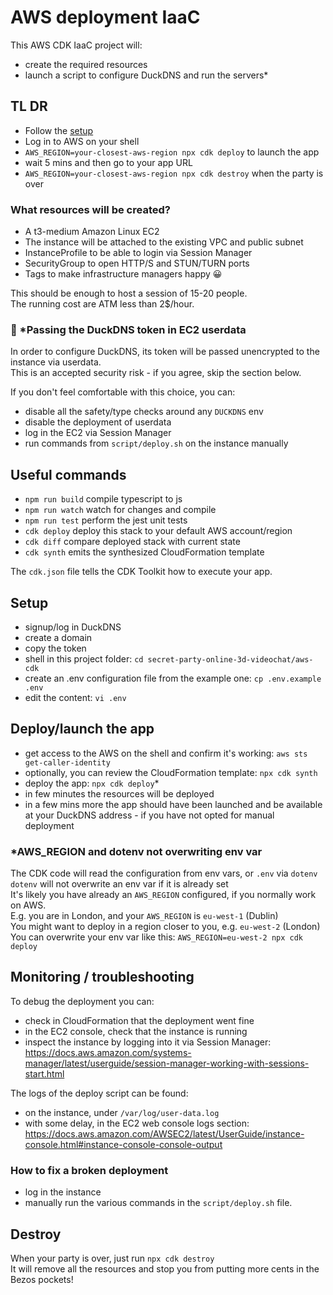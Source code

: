 # AWS deployment IaaC

This AWS CDK IaaC project will:
- create the required resources
- launch a script to configure DuckDNS and run the servers*

## TL DR
- Follow the [setup](#setup)
- Log in to AWS on your shell
- `AWS_REGION=your-closest-aws-region npx cdk deploy` to launch the app
- wait 5 mins and then go to your app URL
- `AWS_REGION=your-closest-aws-region npx cdk destroy` when the party is over

### What resources will be created?
- A t3-medium Amazon Linux EC2
- The instance will be attached to the existing VPC and public subnet
- InstanceProfile to be able to login via Session Manager
- SecurityGroup to open HTTP/S and STUN/TURN ports
- Tags to make infrastructure managers happy 😀

This should be enough to host a session of 15-20 people.  
The running cost are ATM less than 2$/hour.  

### 🔔 *Passing the DuckDNS token in EC2 userdata 
In order to configure DuckDNS, its token will be passed unencrypted to the instance via userdata.  
This is an accepted security risk - if you agree, skip the section below.

If you don't feel comfortable with this choice, you can:
- disable all the safety/type checks around any `DUCKDNS` env
- disable the deployment of userdata
- log in the EC2 via Session Manager  
- run commands from `script/deploy.sh` on the instance manually

## Useful commands

 * `npm run build`   compile typescript to js
 * `npm run watch`   watch for changes and compile
 * `npm run test`    perform the jest unit tests
 * `cdk deploy`      deploy this stack to your default AWS account/region
 * `cdk diff`        compare deployed stack with current state
 * `cdk synth`       emits the synthesized CloudFormation template

The `cdk.json` file tells the CDK Toolkit how to execute your app.

## Setup
- signup/log in DuckDNS
- create a domain
- copy the token
- shell in this project folder: `cd secret-party-online-3d-videochat/aws-cdk`
- create an .env configuration file from the example one: `cp .env.example .env`
- edit the content: `vi .env` 

## Deploy/launch the app
- get access to the AWS on the shell and confirm it's working: `aws sts get-caller-identity`
- optionally, you can review the CloudFormation template: `npx cdk synth`
- deploy the app: `npx cdk deploy`*
- in few minutes the resources will be deployed
- in a few mins more the app should have been launched and be available at your DuckDNS address - if you have not opted for manual deployment

### *AWS_REGION and dotenv not overwriting env var
The CDK code will read the configuration from env vars, or `.env` via `dotenv`   
`dotenv` will not overwrite an env var if it is already set  
It's likely you have already an `AWS_REGION` configured, if you normally work on AWS.  
E.g. you are in London, and your `AWS_REGION` is `eu-west-1` (Dublin)  
You might want to deploy in a region closer to you, e.g. `eu-west-2` (London)  
You can overwrite your env var like this: `AWS_REGION=eu-west-2 npx cdk deploy`  

## Monitoring / troubleshooting
To debug the deployment you can:
- check in CloudFormation that the deployment went fine
- in the EC2 console, check that the instance is running 
- inspect the instance by logging into it via Session Manager: https://docs.aws.amazon.com/systems-manager/latest/userguide/session-manager-working-with-sessions-start.html 


The logs of the deploy script can be found:
- on the instance, under `/var/log/user-data.log`
- with some delay, in the EC2 web console logs section: https://docs.aws.amazon.com/AWSEC2/latest/UserGuide/instance-console.html#instance-console-console-output

### How to fix a broken deployment
 - log in the instance
 - manually run the various commands in the `script/deploy.sh` file. 

## Destroy
When your party is over, just run `npx cdk destroy`  
It will remove all the resources and stop you from putting more cents in the Bezos pockets!  
